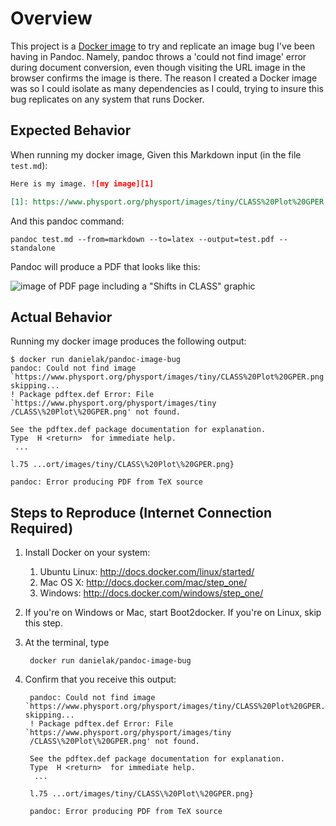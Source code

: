 # Overview
This project is a [Docker image](https://registry.hub.docker.com/u/danielak/pandoc-image-bug/) to try and replicate an image bug I've been having in Pandoc. Namely, pandoc throws a 'could not find image' error during document conversion, even though visiting the URL image in the browser confirms the image is there. The reason I created a Docker image was so I could isolate as many dependencies as I could, trying to insure this bug replicates on any system that runs Docker.

## Expected Behavior

When running my docker image, Given this Markdown input (in the file `test.md`):

```markdown
Here is my image. ![my image][1]

[1]: https://www.physport.org/physport/images/tiny/CLASS%20Plot%20GPER.png
```

And this pandoc command:

```
pandoc test.md --from=markdown --to=latex --output=test.pdf --standalone
```

Pandoc will produce a PDF that looks like this:

![image of PDF page including a "Shifts in CLASS" graphic](http://f.cl.ly/items/323J132r130m171S1D3V/Napkin%2007-06-15,%205.41.06%20PM.png)

## Actual Behavior

Running my docker image produces the following output:

    $ docker run danielak/pandoc-image-bug
    pandoc: Could not find image `https://www.physport.org/physport/images/tiny/CLASS%20Plot%20GPER.png', skipping...
    ! Package pdftex.def Error: File `https://www.physport.org/physport/images/tiny
    /CLASS\%20Plot\%20GPER.png' not found.

    See the pdftex.def package documentation for explanation.
    Type  H <return>  for immediate help.
     ...

    l.75 ...ort/images/tiny/CLASS\%20Plot\%20GPER.png}

    pandoc: Error producing PDF from TeX source


## Steps to Reproduce (Internet Connection Required)

1. Install Docker on your system:
	1. Ubuntu Linux: <http://docs.docker.com/linux/started/>
	2. Mac OS X: <http://docs.docker.com/mac/step_one/>
	3. Windows: <http://docs.docker.com/windows/step_one/>
2. If you're on Windows or Mac, start Boot2docker. If you're on Linux, skip this step.
3. At the terminal, type

		docker run danielak/pandoc-image-bug

4. Confirm that you receive this output:

        pandoc: Could not find image `https://www.physport.org/physport/images/tiny/CLASS%20Plot%20GPER.png',     skipping...
        ! Package pdftex.def Error: File `https://www.physport.org/physport/images/tiny
        /CLASS\%20Plot\%20GPER.png' not found.

        See the pdftex.def package documentation for explanation.
        Type  H <return>  for immediate help.
         ...

        l.75 ...ort/images/tiny/CLASS\%20Plot\%20GPER.png}

        pandoc: Error producing PDF from TeX source
